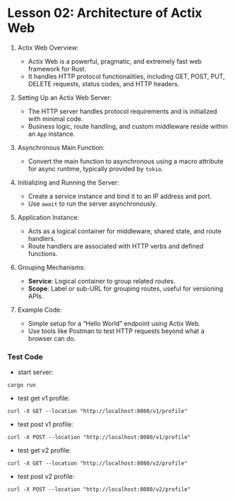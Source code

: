 # Lesson 02: Architecture of Actix Web

1. Actix Web Overview:
   - Actix Web is a powerful, pragmatic, and extremely fast web framework for Rust.
   - It handles HTTP protocol functionalities, including GET, POST, PUT, DELETE requests, status codes, and HTTP headers.

2. Setting Up an Actix Web Server:
   - The HTTP server handles protocol requirements and is initialized with minimal code.
   - Business logic, route handling, and custom middleware reside within an `App` instance.

3. Asynchronous Main Function:
    - Convert the main function to asynchronous using a macro attribute for async runtime, typically provided by `tokio`.

4. Initializing and Running the Server:
    - Create a service instance and bind it to an IP address and port.
    - Use `await` to run the server asynchronously.

5. Application Instance:
    - Acts as a logical container for middleware, shared state, and route handlers.
    - Route handlers are associated with HTTP verbs and defined functions.

6. Grouping Mechanisms:
    - **Service**: Logical container to group related routes.
    - **Scope**: Label or sub-URL for grouping routes, useful for versioning APIs.

7. Example Code:
    - Simple setup for a “Hello World” endpoint using Actix Web.
    - Use tools like Postman to test HTTP requests beyond what a browser can do.

### Test Code

- start server:

```shell
cargo run
```

- test get v1 profile:

```shell
curl -X GET --location "http://localhost:8080/v1/profile"
```

- test post v1 profile:

```shell
curl -X POST --location "http://localhost:8080/v1/profile"
```

- test get v2 profile:

```shell
curl -X GET --location "http://localhost:8080/v2/profile"
```

- test post v2 profile:

```shell
curl -X POST --location "http://localhost:8080/v2/profile"
```
